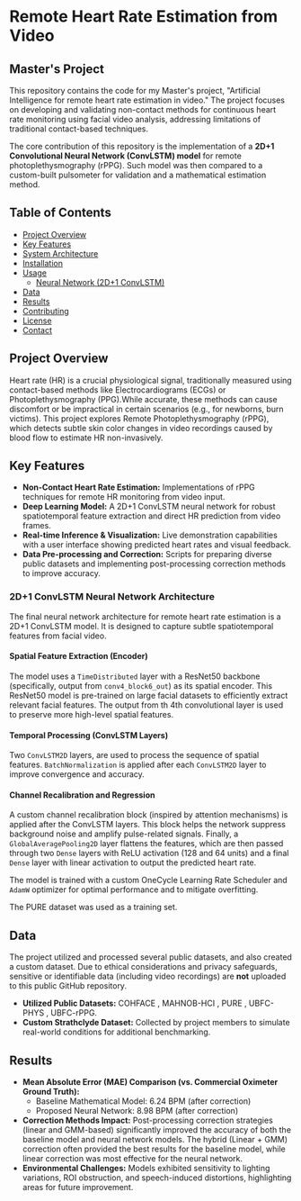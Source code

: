 # Remote Heart Rate Estimation from Video

## Master's Project

This repository contains the code for my Master's project, "Artificial Intelligence for remote heart rate estimation in video." The project focuses on developing and validating non-contact methods for continuous heart rate monitoring using facial video analysis, addressing limitations of traditional contact-based techniques.

The core contribution of this repository is the implementation of a **2D+1 Convolutional Neural Network (ConvLSTM) model** for remote photoplethysmography (rPPG). Such model was then compared to a custom-built pulsometer for validation and a mathematical estimation method.

## Table of Contents

- [Project Overview](#project-overview)
- [Key Features](#key-features)
- [System Architecture](#system-architecture)
- [Installation](#installation)
- [Usage](#usage)
  - [Neural Network (2D+1 ConvLSTM)](#neural-network-2d1-convlstm)
- [Data](#data)
- [Results](#results)
- [Contributing](#contributing)
- [License](#license)
- [Contact](#contact)

## Project Overview

Heart rate (HR) is a crucial physiological signal, traditionally measured using contact-based methods like Electrocardiograms (ECGs) or Photoplethysmography (PPG).While accurate, these methods can cause discomfort or be impractical in certain scenarios (e.g., for newborns, burn victims). This project explores Remote Photoplethysmography (rPPG), which detects subtle skin color changes in video recordings caused by blood flow to estimate HR non-invasively.

## Key Features

* **Non-Contact Heart Rate Estimation:** Implementations of rPPG techniques for remote HR monitoring from video input.
* **Deep Learning Model:** A 2D+1 ConvLSTM neural network for robust spatiotemporal feature extraction and direct HR prediction from video frames.
* **Real-time Inference & Visualization:** Live demonstration capabilities with a user interface showing predicted heart rates and visual feedback.
* **Data Pre-processing and Correction:** Scripts for preparing diverse public datasets and implementing post-processing correction methods to improve accuracy.

### 2D+1 ConvLSTM Neural Network Architecture

The final neural network architecture for remote heart rate estimation is a 2D+1 ConvLSTM model. It is designed to capture subtle spatiotemporal features from facial video.

#### Spatial Feature Extraction (Encoder)
The model uses a `TimeDistributed` layer with a ResNet50 backbone (specifically, output from `conv4_block6_out`) as its spatial encoder. This ResNet50 model is pre-trained on large facial datasets to efficiently extract relevant facial features. The output from th 4th convolutional layer is used to preserve more high-level spatial features.

#### Temporal Processing (ConvLSTM Layers)
Two `ConvLSTM2D` layers, are used to process the sequence of spatial features. `BatchNormalization` is applied after each `ConvLSTM2D` layer to improve convergence and accuracy.

#### Channel Recalibration and Regression
A custom channel recalibration block (inspired by attention mechanisms) is applied after the ConvLSTM layers. This block helps the network suppress background noise and amplify pulse-related signals. Finally, a `GlobalAveragePooling2D` layer flattens the features, which are then passed through two `Dense` layers with ReLU activation (128 and 64 units) and a final `Dense` layer with linear activation to output the predicted heart rate.

The model is trained with a custom OneCycle Learning Rate Scheduler and `AdamW` optimizer for optimal performance and to mitigate overfitting.

The PURE dataset was used as a training set.

## Data

The project utilized and processed several public datasets, and also created a custom dataset. Due to ethical considerations and privacy safeguards, sensitive or identifiable data (including video recordings) are **not** uploaded to this public GitHub repository.

* **Utilized Public Datasets:** COHFACE , MAHNOB-HCI , PURE , UBFC-PHYS , UBFC-rPPG.
* **Custom Strathclyde Dataset:** Collected by project members to simulate real-world conditions for additional benchmarking.

## Results

* **Mean Absolute Error (MAE) Comparison (vs. Commercial Oximeter Ground Truth):**
    * Baseline Mathematical Model: 6.24 BPM (after correction)
    * Proposed Neural Network: 8.98 BPM (after correction)
* **Correction Methods Impact:** Post-processing correction strategies (linear and GMM-based) significantly improved the accuracy of both the baseline model and neural network models. The hybrid (Linear + GMM) correction often provided the best results for the baseline model, while linear correction was most effective for the neural network.
* **Environmental Challenges:** Models exhibited sensitivity to lighting variations, ROI obstruction, and speech-induced distortions, highlighting areas for future improvement.
